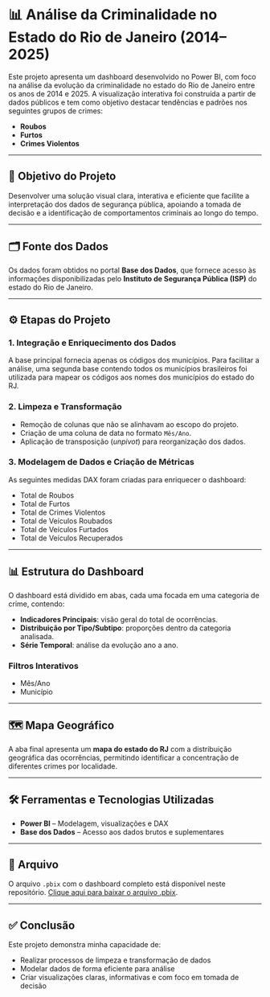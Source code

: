 # 📊 Análise da Criminalidade no Estado do Rio de Janeiro (2014–2025)

Este projeto apresenta um dashboard desenvolvido no Power BI, com foco na análise da evolução da criminalidade no estado do Rio de Janeiro entre os anos de 2014 e 2025. A visualização interativa foi construída a partir de dados públicos e tem como objetivo destacar tendências e padrões nos seguintes grupos de crimes:

- **Roubos**
- **Furtos**
- **Crimes Violentos**

---

## 🎯 Objetivo do Projeto

Desenvolver uma solução visual clara, interativa e eficiente que facilite a interpretação dos dados de segurança pública, apoiando a tomada de decisão e a identificação de comportamentos criminais ao longo do tempo.

---

## 🗂️ Fonte dos Dados

Os dados foram obtidos no portal **Base dos Dados**, que fornece acesso às informações disponibilizadas pelo **Instituto de Segurança Pública (ISP)** do estado do Rio de Janeiro.

---

## ⚙️ Etapas do Projeto

### 1. Integração e Enriquecimento dos Dados

A base principal fornecia apenas os códigos dos municípios. Para facilitar a análise, uma segunda base contendo todos os municípios brasileiros foi utilizada para mapear os códigos aos nomes dos municípios do estado do RJ.

### 2. Limpeza e Transformação

- Remoção de colunas que não se alinhavam ao escopo do projeto.
- Criação de uma coluna de data no formato `Mês/Ano`.
- Aplicação de transposição (*unpivot*) para reorganização dos dados.

### 3. Modelagem de Dados e Criação de Métricas

As seguintes medidas DAX foram criadas para enriquecer o dashboard:

- Total de Roubos  
- Total de Furtos  
- Total de Crimes Violentos  
- Total de Veículos Roubados  
- Total de Veículos Furtados  
- Total de Veículos Recuperados

---

## 📊 Estrutura do Dashboard

O dashboard está dividido em abas, cada uma focada em uma categoria de crime, contendo:

- **Indicadores Principais**: visão geral do total de ocorrências.
- **Distribuição por Tipo/Subtipo**: proporções dentro da categoria analisada.
- **Série Temporal**: análise da evolução ano a ano.

### Filtros Interativos

- Mês/Ano  
- Município

---

## 🗺️ Mapa Geográfico

A aba final apresenta um **mapa do estado do RJ** com a distribuição geográfica das ocorrências, permitindo identificar a concentração de diferentes crimes por localidade.

---

## 🛠️ Ferramentas e Tecnologias Utilizadas

- **Power BI** – Modelagem, visualizações e DAX  
- **Base dos Dados** – Acesso aos dados brutos e suplementares

---

## 📁 Arquivo

O arquivo `.pbix` com o dashboard completo está disponível neste repositório. [Clique aqui para baixar o arquivo .pbix](./seg_publica_rj.pbix).

---

## ✅ Conclusão

Este projeto demonstra minha capacidade de:

- Realizar processos de limpeza e transformação de dados  
- Modelar dados de forma eficiente para análise  
- Criar visualizações claras, informativas e com foco em tomada de decisão

